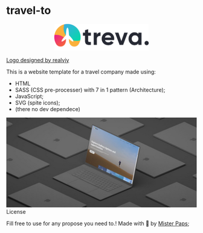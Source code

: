 # travel-to

<div align="center">
      <img src="img/logo.png" width="250px">
</div>
 
[Logo designed by realvjy](http://www.dribbble.com/realvjy)

This is a website template for a travel company made using:
    <ul>
        <li> HTML
        <li> SASS (CSS pre-processer) with 7 in 1 pattern (Architecture);
        <li> JavaScript;
        <li> SVG (spite icons);
        <li> (there no dev dependece)
    </ul>
<div align="center">
      <img src="img/mockup.jpg"  >
</div

# License
Fill free to use for any propose you need to.!
Made with 🌭 by [Mister Paps](https://instagram.com/themisterpaps);


